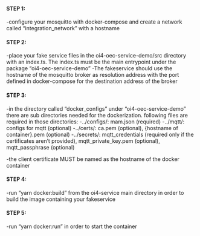#### STEP 1:
-configure your mosquitto with docker-compose and create a network called “integration_network” with a hostname
#### STEP 2:
-place your fake service files in the oi4-oec-service-demo/src directory with an index.ts. The index.ts must be the main entrypoint under the package “oi4-oec-service-demo”
-The fakeservice should use the hostname of the mosquitto broker as resolution address with the port defined in docker-compose for the destination address of the broker
#### STEP 3:
-in the directory called “docker_configs” under “oi4-oec-service-demo” there are sub directories needed for the dockerization. following files are required in those directories:
-../configs/: mam.json (required)
-../mqtt/: configs for mqtt (optional)
-../certs/: ca.pem (optional), {hostname of container}.pem (optional)
-../secrets/: mqtt_credentials (required only if the certificates aren’t provided), mqtt_private_key.pem (optional), mqtt_passphrase (optional)

-the client certificate MUST be named as the hostname of the docker container
#### STEP 4:
-run “yarn docker:build” from the oi4-service main directory in order to build the image containing your fakeservice
#### STEP 5:
-run “yarn docker:run” in order to start the container
